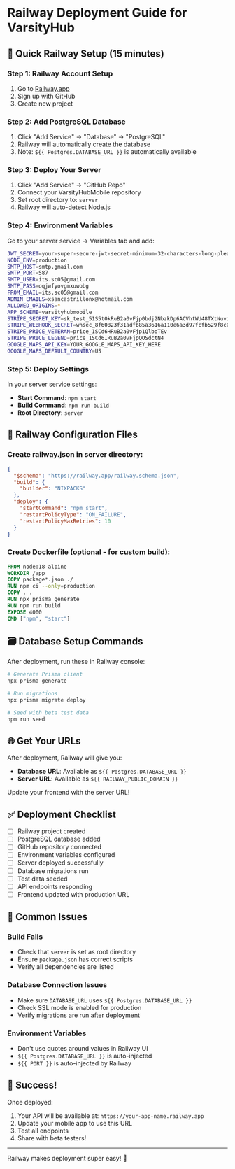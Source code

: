 # Railway Deployment Guide for VarsityHub

## 🚂 Quick Railway Setup (15 minutes)

### Step 1: Railway Account Setup
1. Go to [Railway.app](https://railway.app)
2. Sign up with GitHub
3. Create new project

### Step 2: Add PostgreSQL Database
1. Click "Add Service" → "Database" → "PostgreSQL"
2. Railway will automatically create the database
3. Note: `${{ Postgres.DATABASE_URL }}` is automatically available

### Step 3: Deploy Your Server
1. Click "Add Service" → "GitHub Repo"
2. Connect your VarsityHubMobile repository
3. Set root directory to: `server`
4. Railway will auto-detect Node.js

### Step 4: Environment Variables
Go to your server service → Variables tab and add:

```bash
JWT_SECRET=your-super-secure-jwt-secret-minimum-32-characters-long-please-change-this
NODE_ENV=production
SMTP_HOST=smtp.gmail.com
SMTP_PORT=587
SMTP_USER=its.sc05@gmail.com
SMTP_PASS=oqjwfyovgmxuwobg
FROM_EMAIL=its.sc05@gmail.com
ADMIN_EMAILS=xsancastrillonx@hotmail.com
ALLOWED_ORIGINS=*
APP_SCHEME=varsityhubmobile
STRIPE_SECRET_KEY=sk_test_51S5t0kRuB2a0vFjp0bdj2NbzkDp6ACVhtWU48TXtNuviL0wnJxxIx0eBgg6whwiM9gJkNiqnINPbSQHqV9qRIxfe00KEwuxjwZ
STRIPE_WEBHOOK_SECRET=whsec_8f60823f31adfb85a3616a110e6a3d97fcfb529f8c0868a67a83b1d69edc833a
STRIPE_PRICE_VETERAN=price_1SCd6HRuB2a0vFjp1QlboTEv
STRIPE_PRICE_LEGEND=price_1SCd6IRuB2a0vFjpQOSdctN4
GOOGLE_MAPS_API_KEY=YOUR_GOOGLE_MAPS_API_KEY_HERE
GOOGLE_MAPS_DEFAULT_COUNTRY=US
```

### Step 5: Deploy Settings
In your server service settings:
- **Start Command**: `npm start`
- **Build Command**: `npm run build`
- **Root Directory**: `server`

## 🔧 Railway Configuration Files

### Create railway.json in server directory:
```json
{
  "$schema": "https://railway.app/railway.schema.json",
  "build": {
    "builder": "NIXPACKS"
  },
  "deploy": {
    "startCommand": "npm start",
    "restartPolicyType": "ON_FAILURE",
    "restartPolicyMaxRetries": 10
  }
}
```

### Create Dockerfile (optional - for custom build):
```dockerfile
FROM node:18-alpine
WORKDIR /app
COPY package*.json ./
RUN npm ci --only=production
COPY . .
RUN npx prisma generate
RUN npm run build
EXPOSE 4000
CMD ["npm", "start"]
```

## 🗃️ Database Setup Commands

After deployment, run these in Railway console:

```bash
# Generate Prisma client
npx prisma generate

# Run migrations
npx prisma migrate deploy

# Seed with beta test data
npm run seed
```

## 🌐 Get Your URLs

After deployment, Railway will give you:
- **Database URL**: Available as `${{ Postgres.DATABASE_URL }}`
- **Server URL**: Available as `${{ RAILWAY_PUBLIC_DOMAIN }}`

Update your frontend with the server URL!

## ✅ Deployment Checklist

- [ ] Railway project created
- [ ] PostgreSQL database added
- [ ] GitHub repository connected
- [ ] Environment variables configured
- [ ] Server deployed successfully
- [ ] Database migrations run
- [ ] Test data seeded
- [ ] API endpoints responding
- [ ] Frontend updated with production URL

## 🐛 Common Issues

### Build Fails
- Check that `server` is set as root directory
- Ensure `package.json` has correct scripts
- Verify all dependencies are listed

### Database Connection Issues
- Make sure `DATABASE_URL` uses `${{ Postgres.DATABASE_URL }}`
- Check SSL mode is enabled for production
- Verify migrations are run after deployment

### Environment Variables
- Don't use quotes around values in Railway UI
- `${{ Postgres.DATABASE_URL }}` is auto-injected
- `${{ PORT }}` is auto-injected by Railway

## 🚀 Success!

Once deployed:
1. Your API will be available at: `https://your-app-name.railway.app`
2. Update your mobile app to use this URL
3. Test all endpoints
4. Share with beta testers!

---
Railway makes deployment super easy! 🎉